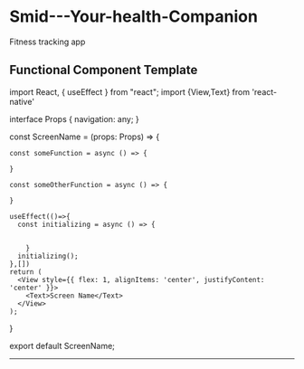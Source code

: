 # Smid---Your-health-Companion
Fitness tracking app

Functional Component Template 
-----------------------------------------------------------------------------------------------------------------------

import React, { useEffect } from "react";
import {View,Text} from 'react-native'

interface Props {
  navigation: any;
}

const ScreenName = (props: Props) => {

    const someFunction = async () => {

    }
    
    const someOtherFunction = async () => {
      
    }

    useEffect(()=>{
      const initializing = async () => {


        }
      initializing();
    },[])
    return (
      <View style={{ flex: 1, alignItems: 'center', justifyContent: 'center' }}>
        <Text>Screen Name</Text>
      </View>
    );
  }

export default ScreenName;

------------------------------------------------------------------------------------------------------------
